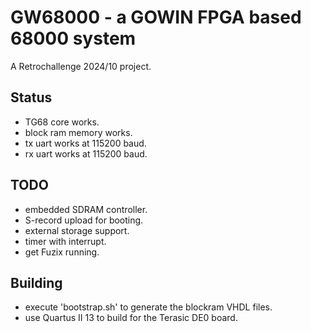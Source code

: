 # GW68000 - a GOWIN FPGA based 68000 system

A Retrochallenge 2024/10 project.

## Status
* TG68 core works.
* block ram memory works.
* tx uart works at 115200 baud.
* rx uart works at 115200 baud.

## TODO
* embedded SDRAM controller.
* S-record upload for booting.
* external storage support.
* timer with interrupt.
* get Fuzix running.

## Building
* execute 'bootstrap.sh' to generate the blockram VHDL files.
* use Quartus II 13 to build for the Terasic DE0 board.
